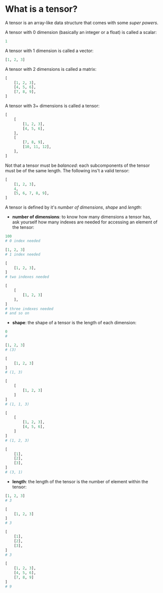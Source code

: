 # What is a tensor?

A tensor is an array-like data structure that comes with some *super powers*.

A tensor with 0 dimension (basically an integer or a float) is called a scalar:
```python
1
```

A tensor with 1 dimension is called a vector:
```python
[1, 2, 3]
```

A tensor with 2 dimensions is called a matrix:
```python
[
    [1, 2, 3],
    [4, 5, 6],
    [7, 8, 9], 
]
```

A tensor with 3+ dimensions is called a tensor:
```python
[
    [
        [1, 2, 3],
        [4, 5, 6],
    ],
    [
        [7, 8, 9],
        [10, 11, 12],
    ],
]
```

Not that a tensor must be *balanced*: each subcomponents of the tensor must be of the same length. The following ins't a valid tensor:
```python
[
    [1, 2, 3],
    4,
    [5, 6, 7, 8, 9],
]
```

A tensor is defined by it's *number of dimensions*, *shape* and *length*:
- __number of dimensions__: to know how many dimensions a tensor has, ask yourself how many indexes are needed for accessing an element of the tensor:

```python
100
# 0 index needed 

[1, 2, 3]
# 1 index needed 

[
    [1, 2, 3],
]
# two indexes needed

[
    [
        [1, 2, 3]
    ],
]
# three indexes needed 
# and so on
```

- __shape__: the shape of a tensor is the length of each dimension:

```python
0
#

[1, 2, 3]
# (3)

[
    [1, 2, 3]
]
# (1, 3)

[
    [
        [1, 2, 3]
    ]
]
# (1, 1, 3)

[
    [
        [1, 2, 3],
        [4, 5, 6],
    ]
]
# (1, 2, 3)

[
    [1],
    [2],
    [3],
]
# (3, 1)
```

- __length__: the length of the tensor is the number of element within the tensor:

```python
[1, 2, 3]
# 3

[
    [1, 2, 3]
]
# 3

[
    [1],
    [2],
    [3],
]
# 3

[
    [1, 2, 3],
    [4, 5, 6],
    [7, 8, 9]
]
# 9
```